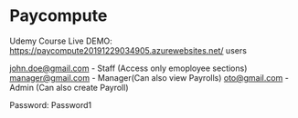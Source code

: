 # Paycompute
Udemy Course
Live DEMO: https://paycompute20191229034905.azurewebsites.net/
users

john.doe@gmail.com  - Staff  (Access only emoployee sections)
manager@gmail.com   - Manager(Can also view Payrolls)
oto@gmail.com       - Admin  (Can also create Payroll)

Password: Password1
